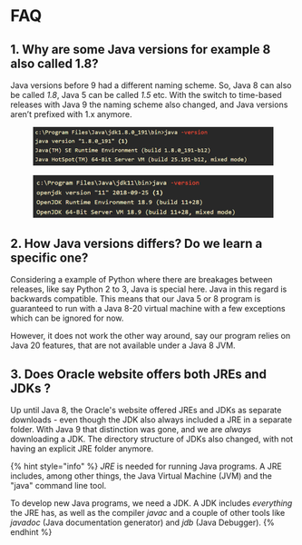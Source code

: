 # FAQ

## 1. Why are some Java versions for example 8 also called 1.8? <a href="#why_are_some_java_versions_like_8_also_called_1_8" id="why_are_some_java_versions_like_8_also_called_1_8"></a>

Java versions before 9 had a different naming scheme. So, Java 8 can also be called _1.8_, Java 5 can be called _1.5_ etc. With the switch to time-based releases with Java 9 the naming scheme also changed, and Java versions aren’t prefixed with 1.x anymore.

<figure><img src="../../.gitbook/assets/image.png" alt="" width="563"><figcaption></figcaption></figure>

<figure><img src="../../.gitbook/assets/image (1).png" alt="" width="563"><figcaption></figcaption></figure>

## 2. How Java versions differs? Do we learn a specific one? <a href="#what_is_the_difference_between_the_java_versions_should_i_learn_a_specific_one" id="what_is_the_difference_between_the_java_versions_should_i_learn_a_specific_one"></a>

Considering a example of Python where there are breakages between releases, like say Python 2 to 3, Java is special here. Java in this regard is backwards compatible. This means that our Java 5 or 8 program is guaranteed to run with a Java 8-20 virtual machine with a few exceptions which can be ignored for now.

However, it does not work the other way around, say our program relies on Java 20 features, that are not available under a Java 8 JVM.

## 3. Does Oracle website offers both JREs and JDKs ?

Up until Java 8, the Oracle's website offered JREs and JDKs as separate downloads - even though the JDK also always included a JRE in a separate folder. With Java 9 that distinction was gone, and we are _always_ downloading a JDK. The directory structure of JDKs also changed, with not having an explicit JRE folder anymore.

{% hint style="info" %}
_JRE_ is needed for running Java programs. A JRE includes, among other things, the Java Virtual Machine (JVM) and the "java" command line tool.

To develop new Java programs, we need a JDK. A JDK includes _everything_ the JRE has, as well as the compiler _javac_ and a couple of other tools like _javadoc_ (Java documentation generator) and _jdb_ (Java Debugger).
{% endhint %}





